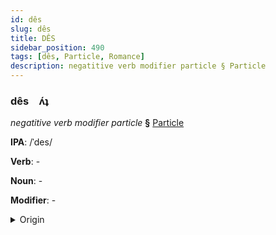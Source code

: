 ```yaml
---
id: dês
slug: dês
title: DÊS
sidebar_position: 490
tags: [dês, Particle, Romance]
description: negatitive verb modifier particle § Particle
---
```


### dês&emsp;<span kind="abugida">ʌ́ʇ</span>

*negatitive verb modifier particle* **§** [Particle](../../tags/Particle)

**IPA**: /ˈdes/

**Verb**: -

**Noun**: -

**Modifier**: -

<details>
    <summary>Origin</summary>
    Portuguese des- /des/<br/>
    <em>Romance Language Family</em>
</details>